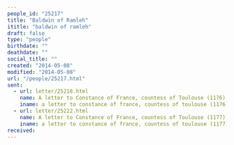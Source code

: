 ```yaml
---
people_id: "25217"
title: "Baldwin of Ramleh"
ititle: "baldwin of ramleh"
draft: false
type: "people"
birthdate: ""
deathdate: ""
social_title: ""
created: "2014-05-08"
modified: "2014-05-08"
url: "/people/25217.html"
sent:
  - url: letter/25218.html
    name: A letter to Constance of France, countess of Toulouse (1176)
    iname: a letter to constance of france, countess of toulouse (1176)
  - url: letter/25222.html
    name: A letter to Constance of France, countess of Toulouse (1177)
    iname: a letter to constance of france, countess of toulouse (1177)
received:
---
```

